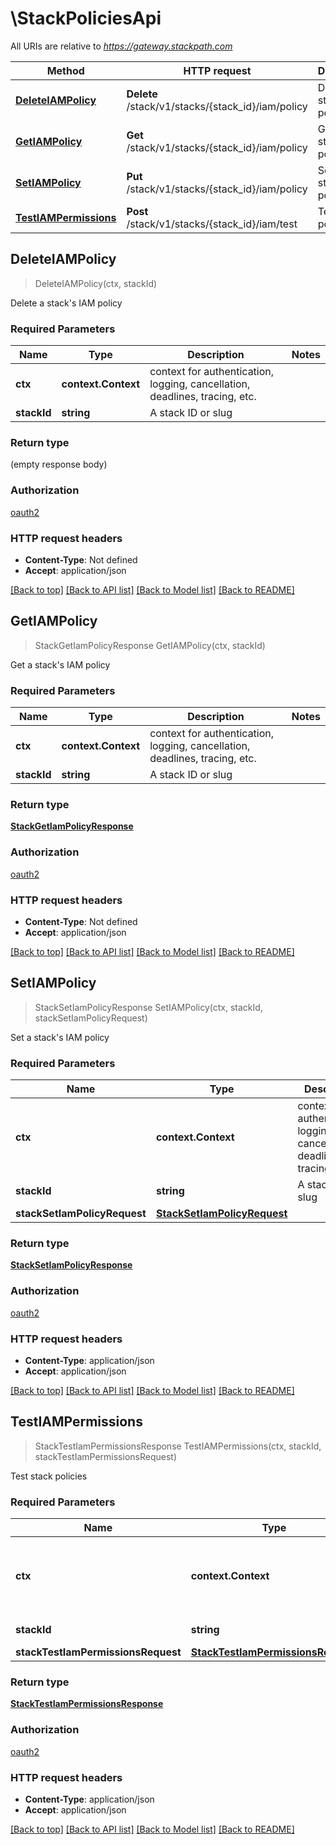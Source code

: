 # \StackPoliciesApi

All URIs are relative to *https://gateway.stackpath.com*

Method | HTTP request | Description
------------- | ------------- | -------------
[**DeleteIAMPolicy**](StackPoliciesApi.md#DeleteIAMPolicy) | **Delete** /stack/v1/stacks/{stack_id}/iam/policy | Delete a stack&#39;s IAM policy
[**GetIAMPolicy**](StackPoliciesApi.md#GetIAMPolicy) | **Get** /stack/v1/stacks/{stack_id}/iam/policy | Get a stack&#39;s IAM policy
[**SetIAMPolicy**](StackPoliciesApi.md#SetIAMPolicy) | **Put** /stack/v1/stacks/{stack_id}/iam/policy | Set a stack&#39;s IAM policy
[**TestIAMPermissions**](StackPoliciesApi.md#TestIAMPermissions) | **Post** /stack/v1/stacks/{stack_id}/iam/test | Test stack policies



## DeleteIAMPolicy

> DeleteIAMPolicy(ctx, stackId)

Delete a stack's IAM policy

### Required Parameters


Name | Type | Description  | Notes
------------- | ------------- | ------------- | -------------
**ctx** | **context.Context** | context for authentication, logging, cancellation, deadlines, tracing, etc.
**stackId** | **string**| A stack ID or slug | 

### Return type

 (empty response body)

### Authorization

[oauth2](../README.md#oauth2)

### HTTP request headers

- **Content-Type**: Not defined
- **Accept**: application/json

[[Back to top]](#) [[Back to API list]](../README.md#documentation-for-api-endpoints)
[[Back to Model list]](../README.md#documentation-for-models)
[[Back to README]](../README.md)


## GetIAMPolicy

> StackGetIamPolicyResponse GetIAMPolicy(ctx, stackId)

Get a stack's IAM policy

### Required Parameters


Name | Type | Description  | Notes
------------- | ------------- | ------------- | -------------
**ctx** | **context.Context** | context for authentication, logging, cancellation, deadlines, tracing, etc.
**stackId** | **string**| A stack ID or slug | 

### Return type

[**StackGetIamPolicyResponse**](stackGetIAMPolicyResponse.md)

### Authorization

[oauth2](../README.md#oauth2)

### HTTP request headers

- **Content-Type**: Not defined
- **Accept**: application/json

[[Back to top]](#) [[Back to API list]](../README.md#documentation-for-api-endpoints)
[[Back to Model list]](../README.md#documentation-for-models)
[[Back to README]](../README.md)


## SetIAMPolicy

> StackSetIamPolicyResponse SetIAMPolicy(ctx, stackId, stackSetIamPolicyRequest)

Set a stack's IAM policy

### Required Parameters


Name | Type | Description  | Notes
------------- | ------------- | ------------- | -------------
**ctx** | **context.Context** | context for authentication, logging, cancellation, deadlines, tracing, etc.
**stackId** | **string**| A stack ID or slug | 
**stackSetIamPolicyRequest** | [**StackSetIamPolicyRequest**](StackSetIamPolicyRequest.md)|  | 

### Return type

[**StackSetIamPolicyResponse**](stackSetIAMPolicyResponse.md)

### Authorization

[oauth2](../README.md#oauth2)

### HTTP request headers

- **Content-Type**: application/json
- **Accept**: application/json

[[Back to top]](#) [[Back to API list]](../README.md#documentation-for-api-endpoints)
[[Back to Model list]](../README.md#documentation-for-models)
[[Back to README]](../README.md)


## TestIAMPermissions

> StackTestIamPermissionsResponse TestIAMPermissions(ctx, stackId, stackTestIamPermissionsRequest)

Test stack policies

### Required Parameters


Name | Type | Description  | Notes
------------- | ------------- | ------------- | -------------
**ctx** | **context.Context** | context for authentication, logging, cancellation, deadlines, tracing, etc.
**stackId** | **string**| A stack ID or slug | 
**stackTestIamPermissionsRequest** | [**StackTestIamPermissionsRequest**](StackTestIamPermissionsRequest.md)|  | 

### Return type

[**StackTestIamPermissionsResponse**](stackTestIAMPermissionsResponse.md)

### Authorization

[oauth2](../README.md#oauth2)

### HTTP request headers

- **Content-Type**: application/json
- **Accept**: application/json

[[Back to top]](#) [[Back to API list]](../README.md#documentation-for-api-endpoints)
[[Back to Model list]](../README.md#documentation-for-models)
[[Back to README]](../README.md)

